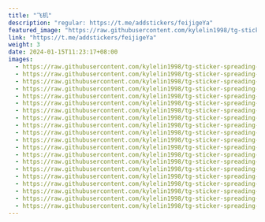 ```yaml
---
title: "飞机"
description: "regular: https://t.me/addstickers/feijigeYa"
featured_image: "https://raw.githubusercontent.com/kylelin1998/tg-sticker-spreading-worldwide-images/main/img/64fbc4b2-1cb0-497b-904b-43815a02f4b6.jpg"
link: "https://t.me/addstickers/feijigeYa"
weight: 3
date: 2024-01-15T11:23:17+08:00
images:
  - https://raw.githubusercontent.com/kylelin1998/tg-sticker-spreading-worldwide-images/main/img/64fbc4b2-1cb0-497b-904b-43815a02f4b6.jpg
  - https://raw.githubusercontent.com/kylelin1998/tg-sticker-spreading-worldwide-images/main/img/e4c368ac-39f3-4268-96ee-6476d987c745.jpg
  - https://raw.githubusercontent.com/kylelin1998/tg-sticker-spreading-worldwide-images/main/img/59a75884-f178-4b46-894c-d2fdace7a1f5.jpg
  - https://raw.githubusercontent.com/kylelin1998/tg-sticker-spreading-worldwide-images/main/img/86cfc6bc-9738-447d-a958-ff4eb506e8c0.jpg
  - https://raw.githubusercontent.com/kylelin1998/tg-sticker-spreading-worldwide-images/main/img/a0f4598a-aa09-44de-a1d1-50fa2e4295ea.jpg
  - https://raw.githubusercontent.com/kylelin1998/tg-sticker-spreading-worldwide-images/main/img/53764fd3-0d76-43e1-81d1-62a4f16066bc.jpg
  - https://raw.githubusercontent.com/kylelin1998/tg-sticker-spreading-worldwide-images/main/img/65bc0656-2563-4c55-bb98-c87cdee864c7.jpg
  - https://raw.githubusercontent.com/kylelin1998/tg-sticker-spreading-worldwide-images/main/img/53280987-bcc5-402a-b45f-6d746494f494.jpg
  - https://raw.githubusercontent.com/kylelin1998/tg-sticker-spreading-worldwide-images/main/img/6261464a-f9f1-4c17-8ceb-8f34779334ab.jpg
  - https://raw.githubusercontent.com/kylelin1998/tg-sticker-spreading-worldwide-images/main/img/002904ae-f16f-4f8d-a733-1facf113b2b3.jpg
  - https://raw.githubusercontent.com/kylelin1998/tg-sticker-spreading-worldwide-images/main/img/dc5137a6-9451-47bf-811e-024e067793f5.jpg
  - https://raw.githubusercontent.com/kylelin1998/tg-sticker-spreading-worldwide-images/main/img/a8ff9a7e-58bf-4390-a04b-de5d908ddeb9.jpg
  - https://raw.githubusercontent.com/kylelin1998/tg-sticker-spreading-worldwide-images/main/img/ac076573-de93-4d41-b715-f7defbf70b19.jpg
  - https://raw.githubusercontent.com/kylelin1998/tg-sticker-spreading-worldwide-images/main/img/d5a59d36-6937-4885-8b0f-2d0d4b09edb4.jpg
  - https://raw.githubusercontent.com/kylelin1998/tg-sticker-spreading-worldwide-images/main/img/cb75e12e-06f4-4efc-94d9-5ce2e24e90ee.jpg
  - https://raw.githubusercontent.com/kylelin1998/tg-sticker-spreading-worldwide-images/main/img/96fca4cf-06ca-4656-ada2-309c71dac083.jpg
  - https://raw.githubusercontent.com/kylelin1998/tg-sticker-spreading-worldwide-images/main/img/639cfa56-ff7d-4bff-b7a9-2093d1605f4f.jpg
  - https://raw.githubusercontent.com/kylelin1998/tg-sticker-spreading-worldwide-images/main/img/88affcb6-8b26-4a46-bfd7-5a02730e9bc4.jpg
  - https://raw.githubusercontent.com/kylelin1998/tg-sticker-spreading-worldwide-images/main/img/37487d79-a0ab-4ed1-ac17-abeaa73826c5.jpg
  - https://raw.githubusercontent.com/kylelin1998/tg-sticker-spreading-worldwide-images/main/img/86e370c6-74c0-41bd-9d66-31aec988b3c3.jpg
---
```

